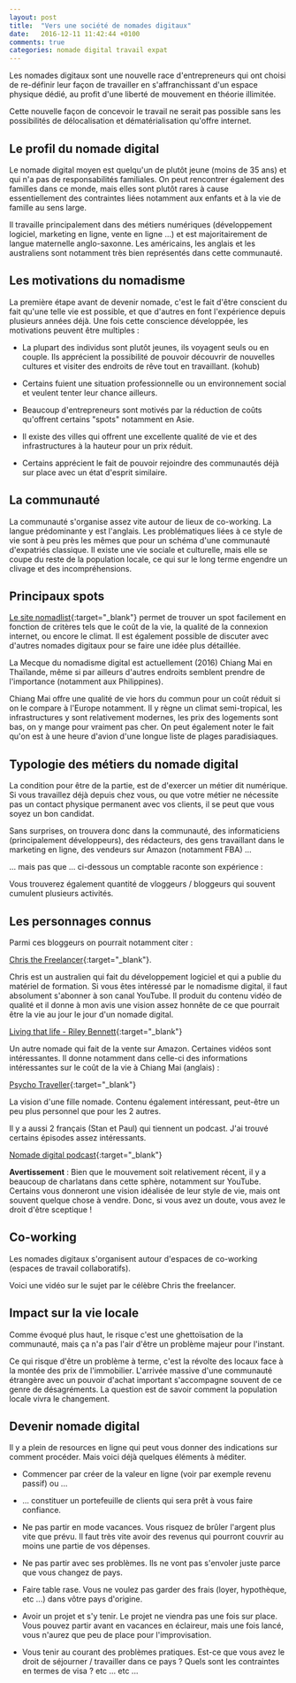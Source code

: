 ```yaml
---
layout: post
title:  "Vers une société de nomades digitaux"
date:   2016-12-11 11:42:44 +0100
comments: true
categories: nomade digital travail expat
---
```

Les nomades digitaux sont une nouvelle race d'entrepreneurs qui ont choisi de re-définir leur façon de travailler en s'affranchissant d'un espace physique dédié, au profit d'une liberté de mouvement en théorie illimitée.

Cette nouvelle façon de concevoir le travail ne serait pas possible sans les possibilités de délocalisation et dématérialisation qu'offre internet.

## Le profil du nomade digital

Le nomade digital moyen est quelqu'un de plutôt jeune (moins de 35 ans) et qui n'a pas de responsabilités familiales. On peut rencontrer également des familles dans ce monde, mais elles sont plutôt rares à cause essentiellement des contraintes liées notamment aux enfants et à la vie de famille au sens large.

Il travaille principalement dans des métiers numériques (développement logiciel, marketing en ligne, vente en ligne ...) et est majoritairement de langue maternelle anglo-saxonne. Les américains, les anglais et les australiens sont notamment très bien représentés dans cette communauté. 

## Les motivations du nomadisme

La première étape avant de devenir nomade, c'est le fait d'être conscient du fait qu'une telle vie est possible, et que d'autres en font l'expérience depuis plusieurs années déjà. Une fois cette conscience développée, les motivations peuvent être multiples :

* La plupart des individus sont plutôt jeunes, ils voyagent seuls ou en couple. Ils apprécient la possibilité de pouvoir découvrir de nouvelles cultures et visiter des endroits de rêve tout en travaillant. (kohub)

* Certains fuient une situation professionnelle ou un environnement social et veulent tenter leur chance ailleurs.

* Beaucoup d'entrepreneurs sont motivés par la réduction de coûts qu'offrent certains "spots" notamment en Asie.

* Il existe des villes qui offrent une excellente qualité de vie et des infrastructures à la hauteur pour un prix réduit.

* Certains apprécient le fait de pouvoir rejoindre des communautés déjà sur place avec un état d'esprit similaire.

## La communauté

La communauté s'organise assez vite autour de lieux de co-working. La langue prédominante y est l'anglais. Les problématiques liées à ce style de vie sont à peu près les mêmes que pour un schéma d'une communauté d'expatriés classique. Il existe une vie sociale et culturelle, mais elle se coupe du reste de la population locale, ce qui sur le long terme engendre un clivage et des incompréhensions.

## Principaux spots

[Le site nomadlist](https://nomadlist.com/best-cities-for-digital-nomads){:target="_blank"} permet de trouver un spot facilement en fonction de critères tels que le coût de la vie, la qualité de la connexion internet, ou encore le climat. Il est également possible de discuter avec d'autres nomades digitaux pour se faire une idée plus détaillée.

La Mecque du nomadisme digital est actuellement (2016) Chiang Mai en Thaïlande, même si par ailleurs d'autres endroits semblent prendre de l'importance (notamment aux Philippines).

Chiang Mai offre une qualité de vie hors du commun pour un coût réduit si on le compare à l'Europe notamment. Il y règne un climat semi-tropical, les infrastructures y sont relativement modernes, les prix des logements sont bas, on y mange pour vraiment pas cher. On peut également noter le fait qu'on est à une heure d'avion d'une longue liste de plages paradisiaques.

## Typologie des métiers du nomade digital

La condition pour être de la partie, est de d'exercer un métier dit numérique. Si vous travaillez déjà depuis chez vous, ou que votre métier ne nécessite pas un contact physique permanent avec vos clients, il se peut que vous soyez un bon candidat.

Sans surprises, on trouvera donc dans la communauté, des informaticiens (principalement développeurs), des rédacteurs, des gens travaillant dans le marketing en ligne, des vendeurs sur Amazon (notamment FBA) ... 

... mais pas que ... ci-dessous un comptable raconte son expérience :

<object type="application/x-shockwave-flash" style="width:100%; height:366px;" data="//www.youtube.com/v/bb1oH9k4QJM?color2=FBE9EC&amp;version=3">
        <param name="movie" value="//www.youtube.com/v/bb1oH9k4QJM?color2=FBE9EC&amp;version=3" />
        <param name="allowFullScreen" value="true" />
        <param name="allowscriptaccess" value="always" />
</object>

Vous trouverez également quantité de vloggeurs / bloggeurs qui souvent cumulent plusieurs activités.

## Les personnages connus

Parmi ces bloggeurs on pourrait notamment citer :

[Chris the Freelancer](http://christhefreelancer.com/){:target="_blank"}.

Chris est un australien qui fait du développement logiciel et qui a publie du matériel de formation. Si vous êtes intéressé par le nomadisme digital, il faut absolument s'abonner à son canal YouTube. Il produit du contenu vidéo de qualité et il donne à mon avis une vision assez honnête de ce que pourrait être la vie au jour le jour d'un nomade digital.

[Living that life - Riley Bennett](https://www.youtube.com/channel/UCfKl9cAXbHNJWsZQjAYDjpQ){:target="_blank"}

Un autre nomade qui fait de la vente sur Amazon. Certaines vidéos sont intéressantes. Il donne notamment dans celle-ci des informations intéressantes sur le coût de la vie à Chiang Mai (anglais) :

<object type="application/x-shockwave-flash" style="width:100%; height:366px;" data="//www.youtube.com/v/5Ly6rqSL_pc?color2=FBE9EC&amp;version=3">
        <param name="movie" value="//www.youtube.com/v/5Ly6rqSL_pc?color2=FBE9EC&amp;version=3" />
        <param name="allowFullScreen" value="true" />
        <param name="allowscriptaccess" value="always" />
</object>

[Psycho Traveller](https://www.youtube.com/channel/UCfBczdzN3Rf86e7liQYbZRg){:target="_blank"}

La vision d'une fille nomade. Contenu également intéressant, peut-être un peu plus personnel que pour les 2 autres.

<object type="application/x-shockwave-flash" style="width:100%; height:366px;;" data="//www.youtube.com/v/SZH7VMm5QOc?color2=FBE9EC&amp;version=3">
        <param name="movie" value="//www.youtube.com/v/SZH7VMm5QOc?color2=FBE9EC&amp;version=3" />
        <param name="allowFullScreen" value="true" />
        <param name="allowscriptaccess" value="always" />
</object>

Il y a aussi 2 français (Stan et Paul) qui tiennent un podcast. J'ai trouvé certains épisodes assez intéressants.

[Nomade digital podcast](http://nomadedigitalpodcast.com/){:target="_blank"}

**Avertissement** : Bien que le mouvement soit relativement récent, il y a beaucoup de charlatans dans cette sphère, notamment sur YouTube. Certains vous donneront une vision idéalisée de leur style de vie, mais ont souvent quelque chose à vendre. Donc, si vous avez un doute, vous avez le droit d'être sceptique !

## Co-working

Les nomades digitaux s'organisent autour d'espaces de co-working (espaces de travail collaboratifs). 

Voici une vidéo sur le sujet par le célèbre Chris the freelancer.

<object type="application/x-shockwave-flash" style="width:100%; height:366px;;" data="//www.youtube.com/v/81_2BhApfd4?color2=FBE9EC&amp;version=3">
        <param name="movie" value="//www.youtube.com/v/81_2BhApfd4?color2=FBE9EC&amp;version=3" />
        <param name="allowFullScreen" value="true" />
        <param name="allowscriptaccess" value="always" />
</object>

## Impact sur la vie locale

Comme évoqué plus haut, le risque c'est une ghettoïsation de la communauté, mais ça n'a pas l'air d'être un problème majeur pour l'instant.

Ce qui risque d'être un problème à terme, c'est la révolte des locaux face à la montée des prix de l'immobilier. L'arrivée massive d'une communauté étrangère avec un pouvoir d'achat important s'accompagne souvent de ce genre de désagréments. La question est de savoir comment la population locale vivra le changement.

## Devenir nomade digital

Il y a plein de resources en ligne qui peut vous donner des indications sur comment procéder. Mais voici déjà quelques éléments à méditer.

* Commencer par créer de la valeur en ligne (voir par exemple revenu passif) ou ...

* ... constituer un portefeuille de clients qui sera prêt à vous faire confiance.

* Ne pas partir en mode vacances. Vous risquez de brûler l'argent plus vite que prévu. Il faut très vite avoir des revenus qui pourront couvrir au moins une partie de vos dépenses.

* Ne pas partir avec ses problèmes. Ils ne vont pas s'envoler juste parce que vous changez de pays.

* Faire table rase. Vous ne voulez pas garder des frais (loyer, hypothèque, etc ...) dans vôtre pays d'origine.

* Avoir un projet et s'y tenir. Le projet ne viendra pas une fois sur place. Vous pouvez partir avant en vacances en éclaireur, mais une fois lancé, vous n'aurez que peu de place pour l'improvisation.

* Vous tenir au courant des problèmes pratiques. Est-ce que vous avez le droit de séjourner / travailler dans ce pays ? Quels sont les contraintes en termes de visa ? etc ... etc ...


